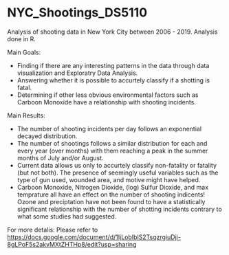 # NYC_Shootings_DS5110
Analysis of shooting data in New York City between 2006 - 2019. Analysis done in R.

Main Goals: 
* Finding if there are any interesting patterns in the data through data visualization and Exploratry Data Analysis.
* Answering whether it is possible to accurtely classify if a shotting is fatal. 
* Determining if other less obvious environmental factors such as Carboon Monoxide have a relationship with shooting incidents.

Main Results: 
* The number of shooting incidents per day follows an exponential decayed distribution.
* The number of shootings follows a similar distribution for each and every year (over months) with them reaching a peak in the summer months of July and/or August.
* Current data allows us only to accurtely classify non-fatality or fatality (but not both). The presence of seemingly useful variables such as the type of gun used, wounded area, and motive might have helped. 
* Carboon Monoxide, Nitrogen Dioxide, (log) Sulfur Dioxide, and max temprature all have an effect on the number of shooting indicents! Ozone and preciptation have not been found to have a statistically significant relationship with the number of shotting incidents contrary to what some studies had suggested. 

For more detalis: Please refer to https://docs.google.com/document/d/1IjLobIblS2TsqzrgiuDji-8gLPoF5s2akvMXtZHTHp8/edit?usp=sharing
